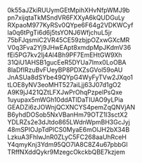 0k55aJZkiRUUymGEtMpihXHvNfpWMJ9b
pn7xijqtaTkMSndVR6FXXyA6kQUDGuLy
RXpaoM977KyRSv0QYpe6F64g2VDKWCyf
la0q6tPgTi6d6j5tsYONJ6WfjchuL5jr
75bFJqsmiC2VR45CE59zbjpOZxwGXcMR
V0q3Fva2Yj9JHwEApt8xmdpMpJKdmV36
fEi5PG7kv2Ij4Al4Bh9PF7EmEHtGW9Xh
31QiU1AHSB1gucEeR5DYUa7lmx0LoOBA
8laDfIRzuBvFUeyBP8PDXZsGVol59oAU
JnASUa8dSYbe49QYpG4WyFyTVw2JXqo1
tLOE8yNV3eoMHT527aiLjj63J07d1gO2
A9K9jJ421QZtLFXJwPrOhqPzpelPsQxe
1uyupax5mWGh10ddATIDaTIUAO9yLPia
GEADZi6zJOWnjQCXNCYS4pemZqQNVjAN
B6yhdDOSob5NxVBanHm79OTZ1l3sctX2
YDLRZs2e3dJtdo865LWdnWpmBH3GcJyj
48mSPIOJpTdPlCS0MyaE6mOlJH2bX34B
LzkuA3FhlwJnR0ZLyC5FC268aaUhRceH
Y4qmyKnj3Ydm95QO7lA8C8Z4u67pbbGl
TRffNXddQykr9MzegcOkckbQBE7kzjem
